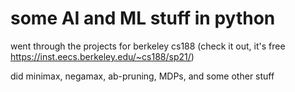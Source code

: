 # some AI and ML stuff in python
went through the projects for berkeley cs188 (check it out, it's free https://inst.eecs.berkeley.edu/~cs188/sp21/)

did minimax, negamax, ab-pruning, MDPs, and some other stuff
